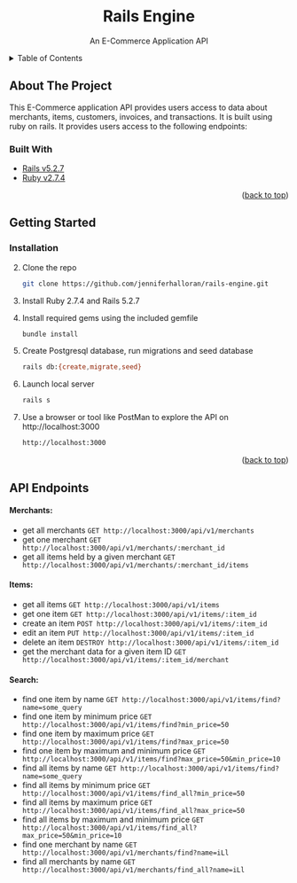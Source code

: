 <h1 align="center">Rails Engine</h1>

  <p align="center">
    An E-Commerce Application API
  </p>
</div>



<!-- TABLE OF CONTENTS -->
<details>
  <summary>Table of Contents</summary>
  <ol>
    <li>
      <a href="#about-the-project">About The Project</a>
      <ul>
        <li><a href="#built-with">Built With</a></li>
      </ul>
    </li>
    <li>
      <a href="#getting-started">Getting Started</a>
      <ul>
        <li><a href="#installation">Installation</a></li>
      </ul>
    </li>
    <li><a href="#api-endpoints">API Endpoints</a></li>
    <li><a href="#license">License</a></li>
    <li><a href="#contact">Contact</a></li>
  </ol>
</details>

<!-- ABOUT THE PROJECT -->
## About The Project

This E-Commerce application API provides users access to data about merchants, items, customers, invoices, and transactions. It is built using ruby on rails. It provides users access to the following endpoints:

  ### Built With

* [Rails v5.2.7](https://rubyonrails.org/)
* [Ruby v2.7.4](https://www.ruby-lang.org/en/)

<p align="right">(<a href="#top">back to top</a>)</p>



<!-- GETTING STARTED -->
## Getting Started

### Installation

2. Clone the repo
   ```sh
   git clone https://github.com/jenniferhalloran/rails-engine.git
   ```
3. Install Ruby 2.7.4 and Rails 5.2.7

3. Install required gems using the included gemfile
   ```sh
   bundle install
   ```
3. Create Postgresql database, run migrations and seed database
   ```sh
   rails db:{create,migrate,seed}
   ```
3. Launch local server
   ```sh
   rails s
   ```
3. Use a browser or tool like PostMan to explore the API on http://localhost:3000
   ```sh
   http://localhost:3000
   ```


<p align="right">(<a href="#top">back to top</a>)</p>

## API Endpoints

#### Merchants:
  * get all merchants `GET http://localhost:3000/api/v1/merchants`
  * get one merchant `GET http://localhost:3000/api/v1/merchants/:merchant_id`
  * get all items held by a given merchant `GET http://localhost:3000/api/v1/merchants/:merchant_id/items`
#### Items:
  * get all items `GET http://localhost:3000/api/v1/items`
  * get one item `GET http://localhost:3000/api/v1/items/:item_id`
  * create an item `POST http://localhost:3000/api/v1/items/:item_id`
  * edit an item `PUT http://localhost:3000/api/v1/items/:item_id`
  * delete an item `DESTROY http://localhost:3000/api/v1/items/:item_id`
  * get the merchant data for a given item ID `GET http://localhost:3000/api/v1/items/:item_id/merchant`
#### Search:
  * find one item by name `GET http://localhost:3000/api/v1/items/find?name=some_query`
  * find one item by minimum price `GET http://localhost:3000/api/v1/items/find?min_price=50`
  * find one item by maximum price `GET http://localhost:3000/api/v1/items/find?max_price=50`
  * find one item by maximum and minimum price `GET http://localhost:3000/api/v1/items/find?max_price=50&min_price=10`
  * find all items by name `GET http://localhost:3000/api/v1/items/find?name=some_query`
  * find all items by minimum price `GET http://localhost:3000/api/v1/items/find_all?min_price=50`
  * find all items by maximum price `GET http://localhost:3000/api/v1/items/find_all?max_price=50`
  * find all items by maximum and minimum price `GET http://localhost:3000/api/v1/items/find_all?max_price=50&min_price=10`
  * find one merchant by name `GET http://localhost:3000/api/v1/merchants/find?name=iLl`
  * find all merchants by name `GET http://localhost:3000/api/v1/merchants/find_all?name=iLl`
  
  
